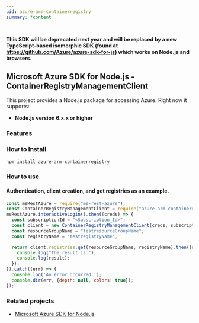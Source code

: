 ```yaml
---
uid: azure-arm-containerregistry
summary: *content

---
```

**This SDK will be deprecated next year and will be replaced by a new TypeScript-based isomorphic SDK (found at https://github.com/Azure/azure-sdk-for-js) which works on Node.js and browsers.**
## Microsoft Azure SDK for Node.js - ContainerRegistryManagementClient

This project provides a Node.js package for accessing Azure. Right now it supports:
- **Node.js version 6.x.x or higher**

### Features


### How to Install

```bash
npm install azure-arm-containerregistry
```

### How to use

#### Authentication, client creation, and get registries as an example.

```javascript
const msRestAzure = require("ms-rest-azure");
const ContainerRegistryManagementClient = require("azure-arm-containerregistry");
msRestAzure.interactiveLogin().then((creds) => {
  const subscriptionId = "<Subscription_Id>";
  const client = new ContainerRegistryManagementClient(creds, subscriptionId);
  const resourceGroupName = "testresourceGroupName";
  const registryName = "testregistryName";

  return client.registries.get(resourceGroupName, registryName).then((result) => {
    console.log("The result is:");
    console.log(result);
  });
}).catch((err) => {
  console.log('An error occurred:');
  console.dir(err, {depth: null, colors: true});
});
```
### Related projects

- [Microsoft Azure SDK for Node.js](https://github.com/Azure/azure-sdk-for-node)
